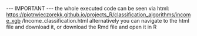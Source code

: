 --- IMPORTANT --- the whole executed code can be seen via html: https://piotrwieczorekk.github.io/projects_R/classification_algorithms/income_xgb
/Income_classification.html alternatively you can navigate to the html file and download it, or download the Rmd file and open it in R
